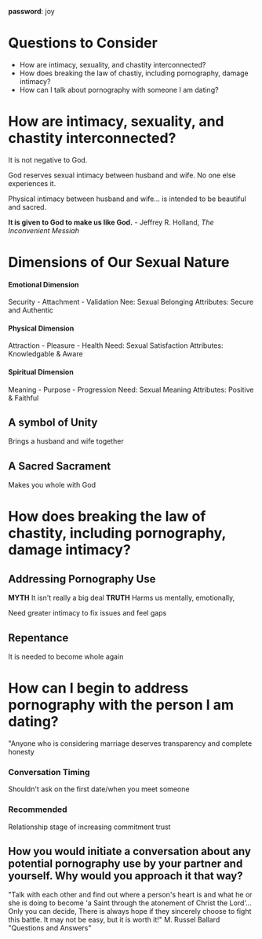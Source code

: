 **password**: joy



# Questions to Consider
- How are intimacy, sexuality, and chastity interconnected?
- How does breaking the law of chastiy, including pornography, damage intimacy?
- How can I talk about pornography with someone I am dating?

# How are intimacy, sexuality, and chastity interconnected?
It is not negative to God.

God reserves sexual intimacy between husband and wife. No one else experiences it.

Physical intimacy between husband and wife... is intended to be beautiful and sacred.

**It is given to God to make us like God.** - Jeffrey R. Holland, *The Inconvenient Messiah*

# Dimensions of Our Sexual Nature
#### Emotional Dimension
Security - Attachment - Validation
Nee: Sexual Belonging
Attributes: Secure and Authentic
#### Physical Dimension
Attraction - Pleasure - Health
Need: Sexual Satisfaction
Attributes: Knowledgable & Aware
#### Spiritual Dimension
Meaning - Purpose - Progression
Need: Sexual Meaning
Attributes: Positive & Faithful



## A symbol of Unity
Brings a husband and wife together

## A Sacred Sacrament
Makes you whole with God


# How does breaking the law of chastity, including pornography, damage intimacy?

## Addressing Pornography Use
**MYTH**
It isn't really a big deal
**TRUTH**
Harms us mentally, emotionally,


Need greater intimacy to fix issues and feel gaps
## Repentance
It is needed to become whole again

# How can I begin to address pornography with the person I am dating?

"Anyone who is considering marriage deserves transparency and complete honesty


### Conversation Timing
Shouldn't ask on the first date/when you meet someone

### Recommended
Relationship stage of increasing commitment trust


## How you would initiate a conversation about any potential pornography use by your partner and yourself. Why would you approach it that way?



"Talk with each other and find out where a person's heart is and what he or she is doing to become 'a Saint through the atonement of Christ the Lord'... Only you can decide, There is always hope if they sincerely choose to fight this battle. It may not be easy, but it is worth it!" M. Russel Ballard "Questions and Answers"